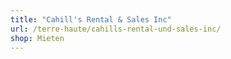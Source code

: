 ```yaml
---
title: "Cahill's Rental & Sales Inc"
url: /terre-haute/cahills-rental-und-sales-inc/
shop: Mieten
---
```

